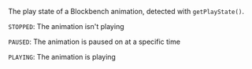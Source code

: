 The play state of a Blockbench animation, detected with <code>getPlayState()</code>.

<code>STOPPED</code>: The animation isn't playing

<code>PAUSED</code>: The animation is paused on at a specific time

<code>PLAYING</code>: The animation is playing